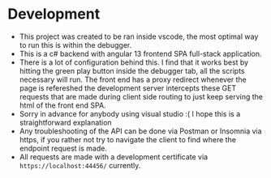 # Development

- This project was created to be ran inside vscode, the most optimal way to run this is within the debugger.
- This is a c# backend with angular 13 frontend SPA full-stack application.
- There is a lot of configuration behind this. I find that it works best by hitting the green play button inside the debugger tab, all the scripts necessary will run. The front end has a proxy redirect whenever the page is refereshed the development server intercepts these GET requests that are made during client side routing to just keep serving the html of the front end SPA. 
- Sorry in advance for anybody using visual studio :( I hope this is a straightforward explanation
- Any troubleshooting of the API can be done via Postman or Insomnia via https, if you rather not try to navigate the client to find where the endpoint request is made.
- All requests are made with a development certificate via `https://localhost:44456/` currently. 
